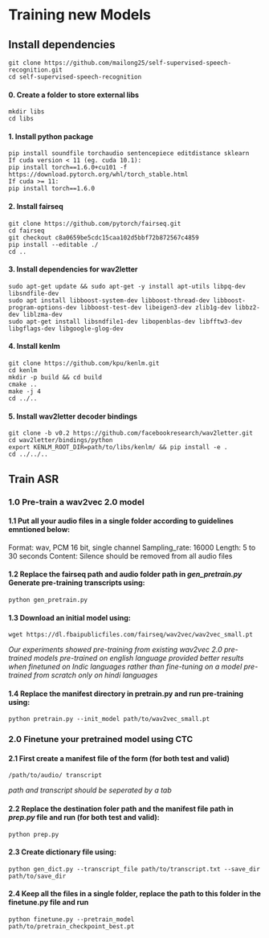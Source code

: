 # Training new Models

## Install dependencies
```
git clone https://github.com/mailong25/self-supervised-speech-recognition.git
cd self-supervised-speech-recognition
```

#### 0. Create a folder to store external libs
```
mkdir libs
cd libs
```

#### 1. Install python package
```
pip install soundfile torchaudio sentencepiece editdistance sklearn
If cuda version < 11 (eg. cuda 10.1):
pip install torch==1.6.0+cu101 -f https://download.pytorch.org/whl/torch_stable.html
If cuda >= 11:
pip install torch==1.6.0
```

#### 2. Install fairseq
```
git clone https://github.com/pytorch/fairseq.git
cd fairseq
git checkout c8a0659be5cdc15caa102d5bbf72b872567c4859
pip install --editable ./
cd ..
```

#### 3. Install dependencies for wav2letter
```
sudo apt-get update && sudo apt-get -y install apt-utils libpq-dev libsndfile-dev
sudo apt install libboost-system-dev libboost-thread-dev libboost-program-options-dev libboost-test-dev libeigen3-dev zlib1g-dev libbz2-dev liblzma-dev
sudo apt-get install libsndfile1-dev libopenblas-dev libfftw3-dev libgflags-dev libgoogle-glog-dev
```

#### 4. Install kenlm
```
git clone https://github.com/kpu/kenlm.git
cd kenlm
mkdir -p build && cd build
cmake ..
make -j 4
cd ../..
```

#### 5. Install wav2letter decoder bindings
```
git clone -b v0.2 https://github.com/facebookresearch/wav2letter.git
cd wav2letter/bindings/python
export KENLM_ROOT_DIR=path/to/libs/kenlm/ && pip install -e .
cd ../../..
```

## Train ASR

### 1.0 Pre-train a wav2vec 2.0 model

#### 1.1 Put all your audio files in a single folder according to guidelines emntioned below:

Format: wav, PCM 16 bit, single channel
Sampling_rate: 16000
Length: 5 to 30 seconds
Content: Silence should be removed from all audio files

#### 1.2 Replace the fairseq path and audio folder path in *gen_pretrain.py* Generate pre-training transcripts using:

```
python gen_pretrain.py
```

#### 1.3 Download an initial model using:

```
wget https://dl.fbaipublicfiles.com/fairseq/wav2vec/wav2vec_small.pt
```
*Our experiments showed pre-training from existing wav2vec 2.0 pre-trained models pre-trained on english language provided better results when finetuned on Indic languages rather than fine-tuning on a model pre-trained from scratch only on hindi languages*

#### 1.4 Replace the manifest directory in pretrain.py and run pre-training using:

```
python pretrain.py --init_model path/to/wav2vec_small.pt
```


### 2.0 Finetune your pretrained model using CTC

#### 2.1 First create a manifest file of the form (for both test and valid)

```
/path/to/audio/ transcript
```
*path and transcript should be seperated by a tab*

#### 2.2 Replace the destination foler path and the manifest file path in *prep.py* file and run (for both test and valid):

```
python prep.py
```

#### 2.3 Create dictionary file using:

```
python gen_dict.py --transcript_file path/to/transcript.txt --save_dir path/to/save_dir
```

#### 2.4 Keep all the files in a single folder, replace the path to this folder in the finetune.py file and run 

```
python finetune.py --pretrain_model path/to/pretrain_checkpoint_best.pt
```
